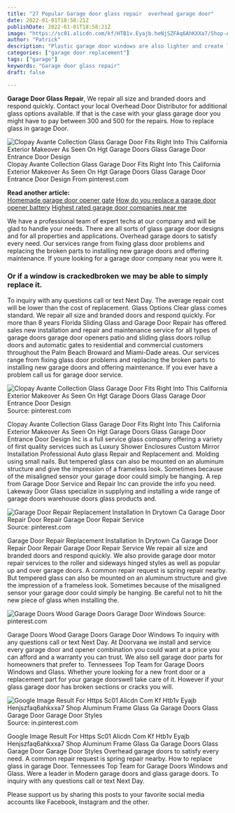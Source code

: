 ```yaml
---
title: "27 Popular Garage door glass repair  overhead garage door"
date: 2022-01-01T18:58:21Z
publishDate: 2022-01-01T18:58:21Z
image: "https://sc01.alicdn.com/kf/HTB1v.Eyajb.heNjSZFAq6AhKXXa7/Shop-Aluminum-Frame-Glass-Garage-Door-Prices.jpg_300x300.jpg"
author: "Patrick"
description: "Plastic garage door windows are also lighter and create less strain on your opener due to reduced weight. If you have some old glass kicking around you can save money and cut and replace yourself you will need a glass cutter. Garage door glass repair"
categories: ["garage door replacement"]
tags: ["garage"]
keywords: "Garage door glass repair"
draft: false

---
```

<!-- Head tag Code -->
**Garage Door Glass Repair**, We repair all size and branded doors and respond quickly. Contact your local Overhead Door Distributor for additional glass options available. If that is the case with your glass garage door you might have to pay between 300 and 500 for the repairs. How to replace glass in garage Door.

![Clopay Avante Collection Glass Garage Door Fits Right Into This California Exterior Makeover As Seen On Hgt Garage Doors Glass Garage Door Entrance Door Design](http://www.garagewownow.com/images/before-after/medium/ba-33-med.jpg "Clopay Avante Collection Glass Garage Door Fits Right Into This California Exterior Makeover As Seen On Hgt Garage Doors Glass Garage Door Entrance Door Design")
Clopay Avante Collection Glass Garage Door Fits Right Into This California Exterior Makeover As Seen On Hgt Garage Doors Glass Garage Door Entrance Door Design From pinterest.com

**Read another article:**  
[Homemade garage door opener gate](/homemade-garage-door-opener-gate/)
[How do you replace a garage door opener battery](/how-do-you-replace-a-garage-door-opener-battery/)
[Highest rated garage door companies near me](/highest-rated-garage-door-companies-near-me/)


We have a professional team of expert techs at our company and will be glad to handle your needs. There are all sorts of glass garage door designs and for all properties and applications. Overhead garage doors to satisfy every need. Our services range from fixing glass door problems and replacing the broken parts to installing new garage doors and offering maintenance. If youre looking for a garage door company near you were it.

### Or if a window is crackedbroken we may be able to simply replace it.

To inquiry with any questions call or text Next Day. The average repair cost will be lower than the cost of replacement. Glass Options Clear glass comes standard. We repair all size and branded doors and respond quickly. For more than 8 years Florida Sliding Glass and Garage Door Repair has offered sales new installation and repair and maintenance service for all types of garage doors garage door openers patio and sliding glass doors rollup doors and automatic gates to residential and commercial customers throughout the Palm Beach Broward and Miami-Dade areas. Our services range from fixing glass door problems and replacing the broken parts to installing new garage doors and offering maintenance. If you ever have a problem call us for garage door service.


![Clopay Avante Collection Glass Garage Door Fits Right Into This California Exterior Makeover As Seen On Hgt Garage Doors Glass Garage Door Entrance Door Design](http://www.garagewownow.com/images/before-after/medium/ba-33-med.jpg "Clopay Avante Collection Glass Garage Door Fits Right Into This California Exterior Makeover As Seen On Hgt Garage Doors Glass Garage Door Entrance Door Design")
Source: pinterest.com

Clopay Avante Collection Glass Garage Door Fits Right Into This California Exterior Makeover As Seen On Hgt Garage Doors Glass Garage Door Entrance Door Design Inc is a full service glass company offering a variety of first quality services such as Luxury Shower Enclosures Custom Mirror Installation Professional Auto glass Repair and Replacement and. Molding using small nails. But tempered glass can also be mounted on an aluminum structure and give the impression of a frameless look. Sometimes because of the misaligned sensor your garage door could simply be hanging. A rep from Garage Door Service and Repair Inc can provide the info you need. Lakeway Door Glass specialize in supplying and installing a wide range of garage doors warehouse doors glass products and.

![Garage Door Repair Replacement Installation In Drytown Ca Garage Door Repair Door Repair Garage Door Repair Service](https://i.pinimg.com/originals/0f/b8/67/0fb8670397836442826fd1167764e91a.jpg "Garage Door Repair Replacement Installation In Drytown Ca Garage Door Repair Door Repair Garage Door Repair Service")
Source: pinterest.com

Garage Door Repair Replacement Installation In Drytown Ca Garage Door Repair Door Repair Garage Door Repair Service We repair all size and branded doors and respond quickly. We also provide garage door motor repair services to the roller and sideways hinged styles as well as popular up and over garage doors. A common repair request is spring repair nearby. But tempered glass can also be mounted on an aluminum structure and give the impression of a frameless look. Sometimes because of the misaligned sensor your garage door could simply be hanging. Be careful not to hit the new piece of glass when installing the.

![Garage Doors Wood Garage Doors Garage Door Windows](https://veterangaragedoor.com/wp-content/uploads/2015/09/Photo-2-%E2%80%93-Insulated-garage-door.jpg "Garage Doors Wood Garage Doors Garage Door Windows")
Source: pinterest.com

Garage Doors Wood Garage Doors Garage Door Windows To inquiry with any questions call or text Next Day. At Doorvana we install and service every garage door and opener combination you could want at a price you can afford and a warranty you can trust. We also sell garage door parts for homeowners that prefer to. Tennessees Top Team for Garage Doors Windows and Glass. Whether youre looking for a new front door or a replacement part for your garage doorswell take care of it. However if your glass garage door has broken sections or cracks you will.

![Google Image Result For Https Sc01 Alicdn Com Kf Htb1v Eyajb Henjszfaq6ahkxxa7 Shop Aluminum Frame Glass Ga Garage Doors Glass Garage Door Garage Door Styles](https://sc01.alicdn.com/kf/HTB1v.Eyajb.heNjSZFAq6AhKXXa7/Shop-Aluminum-Frame-Glass-Garage-Door-Prices.jpg_300x300.jpg "Google Image Result For Https Sc01 Alicdn Com Kf Htb1v Eyajb Henjszfaq6ahkxxa7 Shop Aluminum Frame Glass Ga Garage Doors Glass Garage Door Garage Door Styles")
Source: in.pinterest.com

Google Image Result For Https Sc01 Alicdn Com Kf Htb1v Eyajb Henjszfaq6ahkxxa7 Shop Aluminum Frame Glass Ga Garage Doors Glass Garage Door Garage Door Styles Overhead garage doors to satisfy every need. A common repair request is spring repair nearby. How to replace glass in garage Door. Tennessees Top Team for Garage Doors Windows and Glass. Were a leader in Modern garage doors and glass garage doors. To inquiry with any questions call or text Next Day.

Please support us by sharing this posts to your favorite social media accounts like Facebook, Instagram and the other.

